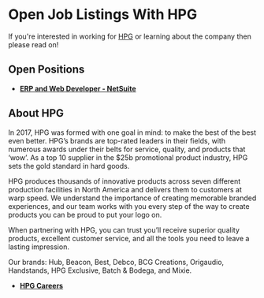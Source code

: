 # Open Job Listings With HPG

If you're interested in working for [HPG](http://www.hpgbrands.com/careers) or learning about the company then please read on!

## Open Positions

- **[ERP and Web Developer - NetSuite](https://recruiting.paylocity.com/Recruiting/Jobs/Details/663809)** 

## About HPG

In 2017, HPG was formed with one goal in mind: to make the best of the best even better. HPG’s brands are top-rated leaders in their fields, with numerous awards under their belts for service, quality, and products that ‘wow’. As a top 10 supplier in the $25b promotional product industry, HPG sets the gold standard in hard goods.

HPG produces thousands of innovative products across seven different production facilities in North America and delivers them to customers at warp speed.  We understand the importance of creating memorable branded experiences, and our team works with you every step of the way to create products you can be proud to put your logo on.

When partnering with HPG, you can trust you’ll receive superior quality products, excellent customer service, and all the tools you need to leave a lasting impression.

Our brands: Hub, Beacon, Best, Debco, BCG Creations, Origaudio, Handstands, HPG Exclusive, Batch & Bodega, and Mixie.

- **[HPG Careers](https://hpgbrands.com/careers/?search__popularMinusfilters=US__Pricing__Available&)** 
